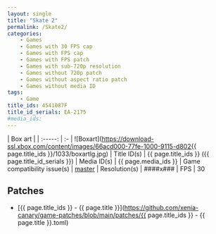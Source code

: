 ```yaml
---
layout: single
title: "Skate 2"
permalink: /Skate2/
categories:
    - Games
    - Games with 30 FPS cap
    - Games with FPS cap
    - Games with FPS patch
    - Games with sub-720p resolution
    - Games without 720p patch
    - Games without aspect ratio patch
    - Games without media ID
tags:
    - Game
title_ids: 4541087F
title_id_serials: EA-2175
#media_ids:
---
```


| Box art                     |
| :-----:                     | :-
| ![Boxart](https://download-ssl.xbox.com/content/images/66acd000-77fe-1000-9115-d802{{ page.title_ids }}/1033/boxartlg.jpg)
| Title ID(s)                 | {{ page.title_ids }} ({{ page.title_id_serials }})
| Media ID(s)                 | {{ page.media_ids }}
| Game compatibility issue(s) | [master](https://github.com/xenia-project/game-compatibility/issues/243)
| Resolution(s)               | ####x###
| FPS                         | 30

## Patches
* [{{ page.title_ids }} - {{ page.title }}](https://github.com/xenia-canary/game-patches/blob/main/patches/{{ page.title_ids }} - {{ page.title }}.toml)
